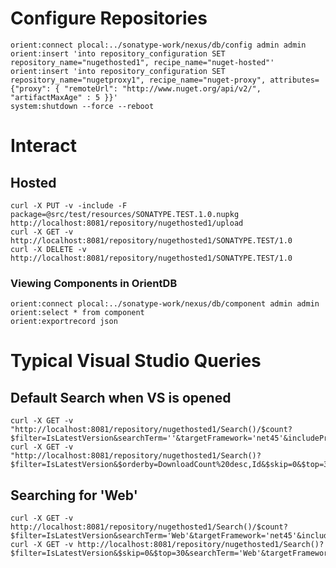 <!--

    Sonatype Nexus (TM) Open Source Version
    Copyright (c) 2008-2015 Sonatype, Inc.
    All rights reserved. Includes the third-party code listed at http://links.sonatype.com/products/nexus/oss/attributions.

    This program and the accompanying materials are made available under the terms of the Eclipse Public License Version 1.0,
    which accompanies this distribution and is available at http://www.eclipse.org/legal/epl-v10.html.

    Sonatype Nexus (TM) Professional Version is available from Sonatype, Inc. "Sonatype" and "Sonatype Nexus" are trademarks
    of Sonatype, Inc. Apache Maven is a trademark of the Apache Software Foundation. M2eclipse is a trademark of the
    Eclipse Foundation. All other trademarks are the property of their respective owners.

-->
# Configure Repositories

    orient:connect plocal:../sonatype-work/nexus/db/config admin admin
    orient:insert 'into repository_configuration SET repository_name="nugethosted1", recipe_name="nuget-hosted"'
    orient:insert 'into repository_configuration SET repository_name="nugetproxy1", recipe_name="nuget-proxy", attributes={"proxy": { "remoteUrl": "http://www.nuget.org/api/v2/", "artifactMaxAge" : 5 }}'
    system:shutdown --force --reboot

# Interact

## Hosted

    curl -X PUT -v -include -F package=@src/test/resources/SONATYPE.TEST.1.0.nupkg http://localhost:8081/repository/nugethosted1/upload
    curl -X GET -v http://localhost:8081/repository/nugethosted1/SONATYPE.TEST/1.0
    curl -X DELETE -v http://localhost:8081/repository/nugethosted1/SONATYPE.TEST/1.0

### Viewing Components in OrientDB

    orient:connect plocal:../sonatype-work/nexus/db/component admin admin
    orient:select * from component
    orient:exportrecord json

# Typical Visual Studio Queries

## Default Search when VS is opened

    curl -X GET -v "http://localhost:8081/repository/nugethosted1/Search()/$count?$filter=IsLatestVersion&searchTerm=''&targetFramework='net45'&includePrerelease=false"
    curl -X GET -v "http://localhost:8081/repository/nugethosted1/Search()?$filter=IsLatestVersion&$orderby=DownloadCount%20desc,Id&$skip=0&$top=30&searchTerm=''&targetFramework='net45'&includePrerelease=false"

## Searching for 'Web'

    curl -X GET -v http://localhost:8081/repository/nugethosted1/Search()/$count?$filter=IsLatestVersion&searchTerm='Web'&targetFramework='net45'&includePrerelease=false
    curl -X GET -v http://localhost:8081/repository/nugethosted1/Search()?$filter=IsLatestVersion&$skip=0&$top=30&searchTerm='Web'&targetFramework='net45'&includePrerelease=false

